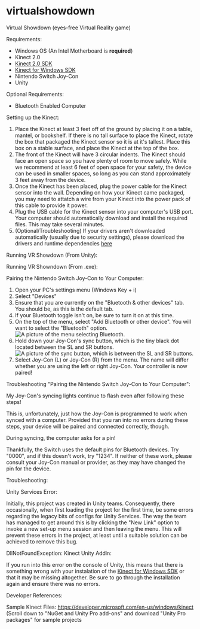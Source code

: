 # virtualshowdown
Virtual Showdown (eyes-free Virtual Reality game)

Requirements:
- Windows OS (An Intel Motherboard is **required**)
- Kinect 2.0 
- [Kinect 2.0 SDK](https://www.microsoft.com/en-us/download/details.aspx?id=44561)
- [Kinect for Windows SDK](http://www.microsoft.com/en-us/download/details.aspx?id=40278)
- Nintendo Switch Joy-Con
- Unity

Optional Requirements: 
- Bluetooth Enabled Computer

Setting up the Kinect:
1. Place the Kinect at least 3 feet off of the ground by placing it on a table, mantel, or bookshelf. If there is no tall surface to place the Kinect, rotate the box that packaged the Kinect sensor so it is at it's tallest. Place this box on a stable surface, and place the Kinect at the top of the box. 
2. The front of the Kinect will have 3 circular indents. The Kinect should face an open space so you have plenty of room to move safely. While we recommend at least 6 feet of open space for your safety, the device can be used in smaller spaces, so long as you can stand approximately 3 feet away from the device.
3. Once the Kinect has been placed, plug the power cable for the Kinect sensor into the wall. Depending on how your Kinect came packaged, you may need to attatch a wire from your Kinect into the power pack of this cable to provide it power.
4. Plug the USB cable for the Kinect sensor into your computer's USB port. Your computer should automatically download and install the required files. This may take several minutes.
5. (Optional/Troubleshooting) If your drivers aren't downloaded automatically (usually due to security settings), please download the drivers and runtime dependencies [here](https://www.microsoft.com/en-us/download/details.aspx?id=44559)

Running VR Showdown (From Unity):

Running VR Showndown (From .exe):

Pairing the Nintendo Switch Joy-Con to Your Computer:

1. Open your PC's settings menu (Windows Key + i)
2. Select "Devices"
3. Ensure that you are currently on the "Bluetooth & other devices" tab. You should be, as this is the default tab.
4. If your Bluetooth toggle isn't on, be sure to turn it on at this time.
5. On the top of the menu, select "Add Bluetooth or other device". You will want to select the "Bluetooth" option.
![A picture of the menu selecting Bluetooth.](https://www.windowscentral.com/sites/wpcentral.com/files/styles/xlarge/public/field/image/2017/10/add-device-bluetooth.jpg?itok=BR2OeEP4)
6. Hold down your Joy-Con's sync button, which is the tiny black dot located between the SL and SR buttons.
![A picture of the sync button, which is between the SL and SR buttons.](https://img.purch.com/fullsizerender-jpg/o/aHR0cDovL21lZGlhLmJlc3RvZm1pY3JvLmNvbS9BL0IvNjkxMTM5L29yaWdpbmFsL0Z1bGxTaXplUmVuZGVyLmpwZw==)
7. Select Joy-Con (L) or Joy-Con (R) from the menu. The name will differ whether you are using the left or right Joy-Con. Your controller is now paired!

Troubleshooting "Pairing the Nintendo Switch Joy-Con to Your Computer":

My Joy-Con's syncing lights continue to flash even after following these steps!

This is, unfortunately, just how the Joy-Con is programmed to work when synced with a computer. Provided that you ran into no errors during these steps, your device will be paired and connected correctly, though.

During syncing, the computer asks for a pin!

Thankfully, the Switch uses the default pins for Bluetooth devices. Try "0000", and if this doesn't work, try "1234". If neither of these work, please consult your Joy-Con manual or provider, as they may have changed the pin for the device.

Troubleshooting:

Unity Services Error:

Initially, this project was created in Unity teams. Consequently, there occasionally, when first loading the project for the first time, be some errors regarding the legacy bits of configs for Unity Services. The way the team has managed to get around this is by clicking the "New Link" option to invoke a new set-up menu session and then leaving the menu. This will prevent these errors in the project, at least until a suitable solution can be achieved to remove this bug.

DllNotFoundException: Kinect Unity Addin:

If you run into this error on the console of Unity, this means that there is something wrong with your instalation of the [Kinect for Windows SDK](http://www.microsoft.com/en-us/download/details.aspx?id=40278) or that it may be missing altogether. Be sure to go through the installation again and ensure there was no errors.


Developer References:

Sample Kinect Files: https://developer.microsoft.com/en-us/windows/kinect (Scroll down to "NuGet and Unity Pro add-ons" and download "Unity Pro packages" for sample projects
